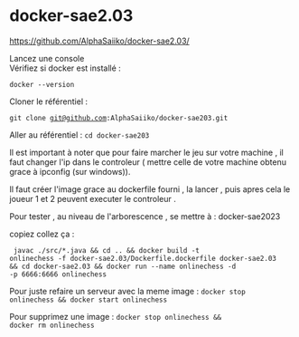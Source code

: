 # docker-sae2.03
https://github.com/AlphaSaiiko/docker-sae2.03/  

Lancez une console  
Vérifiez si docker est installé :  

<code>docker --version</code>  

Cloner le référentiel :  

<code>git clone git@github.com:AlphaSaiiko/docker-sae203.git</code>

Aller au référentiel :
<code>cd docker-sae203</code>

Il est important à noter que pour faire marcher le jeu sur votre machine , il faut changer l'ip dans le controleur ( mettre celle de votre machine obtenu grace à ipconfig (sur windows)).

Il faut créer l'image grace au dockerfile fourni , la lancer , puis apres cela le joueur 1 et 2 peuvent executer le controleur . 

Pour tester , au niveau de l'arborescence , se mettre à : docker-sae2023

copiez collez ça :

<code> javac ./src/*.java && cd .. && docker build -t onlinechess -f docker-sae2.03/Dockerfile.dockerfile docker-sae2.03 && cd docker-sae2.03 && docker run --name onlinechess -d -p 6666:6666 onlinechess </code>  

Pour juste refaire un serveur avec la meme image :
<code>docker stop onlinechess && docker start onlinechess</code>

Pour supprimez une image :
<code>docker stop onlinechess && docker rm onlinechess</code>
